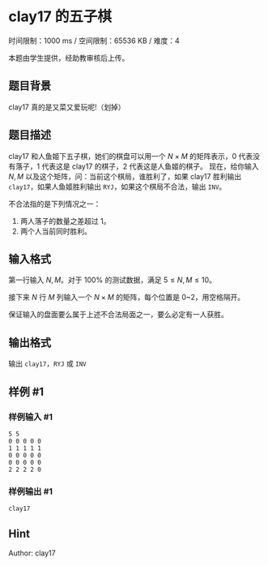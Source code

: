 # clay17 的五子棋

时间限制：1000 ms / 空间限制：65536 KB / 难度：4

本题由学生提供，经助教审核后上传。

## 题目背景

clay17 真的是又菜又爱玩呢!（划掉）

## 题目描述

clay17 和人鱼姬下五子棋，她们的棋盘可以用一个 $N \times M$ 的矩阵表示，$0$ 代表没有落子，$1$ 代表这是 clay17 的棋子，$2$ 代表这是人鱼姬的棋子。
现在，给你输入 $N,M$ 以及这个矩阵，问：当前这个棋局，谁胜利了，如果 clay17 胜利输出 `clay17`，如果人鱼姬胜利输出 `RYJ`，如果这个棋局不合法，输出 `INV`。

不合法指的是下列情况之一：

1. 两人落子的数量之差超过 $1$。
2. 两个人当前同时胜利。

## 输入格式

第一行输入 $N,M$。对于 $100\%$ 的测试数据，满足 $5\le N,M \le 10$。

接下来 $N$ 行 $M$ 列输入一个 $N \times M$ 的矩阵，每个位置是 $0$~$2$，用空格隔开。

保证输入的盘面要么属于上述不合法局面之一，要么必定有一人获胜。

## 输出格式

输出 `clay17`，`RYJ` 或 `INV`

## 样例 #1

### 样例输入 #1

    5 5
    0 0 0 0 0
    1 1 1 1 1
    0 0 0 0 0
    0 0 0 0 0
    2 2 2 2 0

### 样例输出 #1

    clay17

## Hint

Author: clay17
